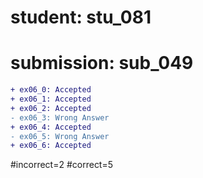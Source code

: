 # student: stu_081
# submission: sub_049

```diff
+ ex06_0: Accepted
+ ex06_1: Accepted
+ ex06_2: Accepted
- ex06_3: Wrong Answer
+ ex06_4: Accepted
- ex06_5: Wrong Answer
+ ex06_6: Accepted
```
#incorrect=2
#correct=5
